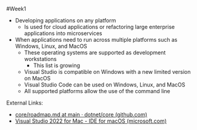 #Week1 
- Developing applications on any platform
	- Is used for cloud applications or refactoring large enterprise applications into microservices
- When applications need to run across multiple platforms such as Windows, Linux, and MacOS
	- These operating systems are supported as development workstations
		- This list is growing
	- Visual Studio is compatible on Windows with a new limited version on MacOS
	- Visual Studio Code can be used on Windows, Linux, and MacOS
	- All supported platforms allow the use of the command line

External Links:
- [core/roadmap.md at main · dotnet/core (github.com)](https://github.com/dotnet/core/blob/main/roadmap.md)
- [Visual Studio 2022 for Mac - IDE for macOS (microsoft.com)](https://visualstudio.microsoft.com/vs/mac/)